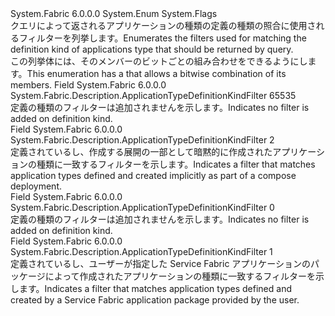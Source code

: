 <Type Name="ApplicationTypeDefinitionKindFilter" FullName="System.Fabric.Description.ApplicationTypeDefinitionKindFilter">
  <TypeSignature Language="C#" Value="public enum ApplicationTypeDefinitionKindFilter" />
  <TypeSignature Language="ILAsm" Value=".class public auto ansi sealed ApplicationTypeDefinitionKindFilter extends System.Enum" />
  <TypeSignature Language="DocId" Value="T:System.Fabric.Description.ApplicationTypeDefinitionKindFilter" />
  <TypeSignature Language="VB.NET" Value="Public Enum ApplicationTypeDefinitionKindFilter" />
  <TypeSignature Language="F#" Value="type ApplicationTypeDefinitionKindFilter = " />
  <AssemblyInfo>
    <AssemblyName>System.Fabric</AssemblyName>
    <AssemblyVersion>6.0.0.0</AssemblyVersion>
  </AssemblyInfo>
  <Base>
    <BaseTypeName>System.Enum</BaseTypeName>
  </Base>
  <Attributes>
    <Attribute>
      <AttributeName>System.Flags</AttributeName>
    </Attribute>
  </Attributes>
  <Docs>
    <summary>
      <para><span data-ttu-id="6fdfb-101">クエリによって返されるアプリケーションの種類の定義の種類の照合に使用されるフィルターを列挙します。</span><span class="sxs-lookup"><span data-stu-id="6fdfb-101">Enumerates the filters used for matching the definition kind of applications type that should be returned by query.</span></span></para>
    </summary>
    <remarks><span data-ttu-id="6fdfb-102">この列挙体には、<see cref="T:System.FlagsAttribute" />そのメンバーのビットごとの組み合わせをできるようにします。</span><span class="sxs-lookup"><span data-stu-id="6fdfb-102">This enumeration has a <see cref="T:System.FlagsAttribute" /> that allows a bitwise combination of its members.</span></span></remarks>
  </Docs>
  <Members>
    <Member MemberName="All">
      <MemberSignature Language="C#" Value="All" />
      <MemberSignature Language="ILAsm" Value=".field public static literal valuetype System.Fabric.Description.ApplicationTypeDefinitionKindFilter All = int32(65535)" />
      <MemberSignature Language="DocId" Value="F:System.Fabric.Description.ApplicationTypeDefinitionKindFilter.All" />
      <MemberSignature Language="VB.NET" Value="All" />
      <MemberSignature Language="F#" Value="All = 65535" Usage="System.Fabric.Description.ApplicationTypeDefinitionKindFilter.All" />
      <MemberType>Field</MemberType>
      <AssemblyInfo>
        <AssemblyName>System.Fabric</AssemblyName>
        <AssemblyVersion>6.0.0.0</AssemblyVersion>
      </AssemblyInfo>
      <ReturnValue>
        <ReturnType>System.Fabric.Description.ApplicationTypeDefinitionKindFilter</ReturnType>
      </ReturnValue>
      <MemberValue>65535</MemberValue>
      <Docs>
        <summary>
          <para><span data-ttu-id="6fdfb-103">定義の種類のフィルターは追加されませんを示します。</span><span class="sxs-lookup"><span data-stu-id="6fdfb-103">Indicates no filter is added on definition kind.</span></span></para>
        </summary>
      </Docs>
    </Member>
    <Member MemberName="Compose">
      <MemberSignature Language="C#" Value="Compose" />
      <MemberSignature Language="ILAsm" Value=".field public static literal valuetype System.Fabric.Description.ApplicationTypeDefinitionKindFilter Compose = int32(2)" />
      <MemberSignature Language="DocId" Value="F:System.Fabric.Description.ApplicationTypeDefinitionKindFilter.Compose" />
      <MemberSignature Language="VB.NET" Value="Compose" />
      <MemberSignature Language="F#" Value="Compose = 2" Usage="System.Fabric.Description.ApplicationTypeDefinitionKindFilter.Compose" />
      <MemberType>Field</MemberType>
      <AssemblyInfo>
        <AssemblyName>System.Fabric</AssemblyName>
        <AssemblyVersion>6.0.0.0</AssemblyVersion>
      </AssemblyInfo>
      <ReturnValue>
        <ReturnType>System.Fabric.Description.ApplicationTypeDefinitionKindFilter</ReturnType>
      </ReturnValue>
      <MemberValue>2</MemberValue>
      <Docs>
        <summary>
          <para><span data-ttu-id="6fdfb-104">定義されているし、作成する展開の一部として暗黙的に作成されたアプリケーションの種類に一致するフィルターを示します。</span><span class="sxs-lookup"><span data-stu-id="6fdfb-104">Indicates a filter that matches application types defined and created implicitly as part of a compose deployment.</span></span></para>
        </summary>
      </Docs>
    </Member>
    <Member MemberName="Default">
      <MemberSignature Language="C#" Value="Default" />
      <MemberSignature Language="ILAsm" Value=".field public static literal valuetype System.Fabric.Description.ApplicationTypeDefinitionKindFilter Default = int32(0)" />
      <MemberSignature Language="DocId" Value="F:System.Fabric.Description.ApplicationTypeDefinitionKindFilter.Default" />
      <MemberSignature Language="VB.NET" Value="Default" />
      <MemberSignature Language="F#" Value="Default = 0" Usage="System.Fabric.Description.ApplicationTypeDefinitionKindFilter.Default" />
      <MemberType>Field</MemberType>
      <AssemblyInfo>
        <AssemblyName>System.Fabric</AssemblyName>
        <AssemblyVersion>6.0.0.0</AssemblyVersion>
      </AssemblyInfo>
      <ReturnValue>
        <ReturnType>System.Fabric.Description.ApplicationTypeDefinitionKindFilter</ReturnType>
      </ReturnValue>
      <MemberValue>0</MemberValue>
      <Docs>
        <summary>
          <para><span data-ttu-id="6fdfb-105">定義の種類のフィルターは追加されませんを示します。</span><span class="sxs-lookup"><span data-stu-id="6fdfb-105">Indicates no filter is added on definition kind.</span></span></para>
        </summary>
      </Docs>
    </Member>
    <Member MemberName="ServiceFabricApplicationPackage">
      <MemberSignature Language="C#" Value="ServiceFabricApplicationPackage" />
      <MemberSignature Language="ILAsm" Value=".field public static literal valuetype System.Fabric.Description.ApplicationTypeDefinitionKindFilter ServiceFabricApplicationPackage = int32(1)" />
      <MemberSignature Language="DocId" Value="F:System.Fabric.Description.ApplicationTypeDefinitionKindFilter.ServiceFabricApplicationPackage" />
      <MemberSignature Language="VB.NET" Value="ServiceFabricApplicationPackage" />
      <MemberSignature Language="F#" Value="ServiceFabricApplicationPackage = 1" Usage="System.Fabric.Description.ApplicationTypeDefinitionKindFilter.ServiceFabricApplicationPackage" />
      <MemberType>Field</MemberType>
      <AssemblyInfo>
        <AssemblyName>System.Fabric</AssemblyName>
        <AssemblyVersion>6.0.0.0</AssemblyVersion>
      </AssemblyInfo>
      <ReturnValue>
        <ReturnType>System.Fabric.Description.ApplicationTypeDefinitionKindFilter</ReturnType>
      </ReturnValue>
      <MemberValue>1</MemberValue>
      <Docs>
        <summary>
          <para><span data-ttu-id="6fdfb-106">定義されているし、ユーザーが指定した Service Fabric アプリケーションのパッケージによって作成されたアプリケーションの種類に一致するフィルターを示します。</span><span class="sxs-lookup"><span data-stu-id="6fdfb-106">Indicates a filter that matches application types defined and created by a Service Fabric application package provided by the user.</span></span></para>
        </summary>
      </Docs>
    </Member>
  </Members>
</Type>